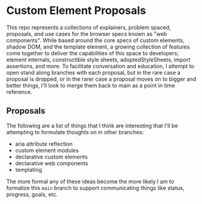 # Custom Element Proposals

This repo represents a collections of explainers, problem spaced, proposals, and use cases for the browser specs known as "web components". While based around the core specs of custom elements, shadow DOM, and the template element, a growing collection of features come together to deliver the capabilities of this space to developers; element internals, constructible style sheets, adoptedStyleSheets, import assertions, and more. To facilitate conversation and education, I attempt to open stand along branches with each proposal, but in the rare case a proposal is dropped, or in the rarer case a proposal moves on to bigger and better things, I'll look to merge them back to main as a point in time reference.

## Proposals

The following are a list of things that I think are interesting that I'll be attempting to formulate thoughts on in other branches:

- aria attribute reflection
- custom element modules
- declarative custom elements
- declarative web components
- templating

The more formal any of these ideas become the more likely I am to formalize this `main` branch to support communicating things like status, progress, goals, etc.
